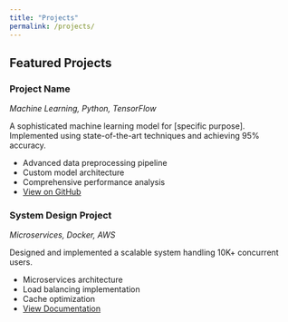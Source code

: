 ```yaml
---
title: "Projects"
permalink: /projects/
---
```


## Featured Projects

### Project Name
*Machine Learning, Python, TensorFlow*

A sophisticated machine learning model for [specific purpose]. Implemented using state-of-the-art techniques and achieving 95% accuracy.

- Advanced data preprocessing pipeline
- Custom model architecture
- Comprehensive performance analysis
- [View on GitHub](#)

### System Design Project
*Microservices, Docker, AWS*

Designed and implemented a scalable system handling 10K+ concurrent users.

- Microservices architecture
- Load balancing implementation
- Cache optimization
- [View Documentation](#)
